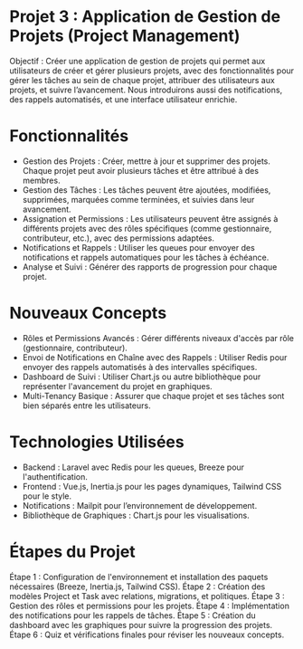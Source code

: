 
# Projet 3 : Application de Gestion de Projets (Project Management)
Objectif : Créer une application de gestion de projets qui permet aux utilisateurs de créer et gérer plusieurs projets, avec des fonctionnalités pour gérer les tâches au sein de chaque projet, attribuer des utilisateurs aux projets, et suivre l’avancement. Nous introduirons aussi des notifications, des rappels automatisés, et une interface utilisateur enrichie.

# Fonctionnalités
 - Gestion des Projets : Créer, mettre à jour et supprimer des projets. Chaque projet peut avoir plusieurs tâches et être attribué à des membres.
 - Gestion des Tâches : Les tâches peuvent être ajoutées, modifiées, supprimées, marquées comme terminées, et suivies dans leur avancement.
 - Assignation et Permissions : Les utilisateurs peuvent être assignés à différents projets avec des rôles spécifiques (comme gestionnaire, contributeur, etc.), avec des permissions adaptées.
 - Notifications et Rappels : Utiliser les queues pour envoyer des notifications et rappels automatiques pour les tâches à échéance.
 - Analyse et Suivi : Générer des rapports de progression pour chaque projet.

# Nouveaux Concepts
 - Rôles et Permissions Avancés : Gérer différents niveaux d'accès par rôle (gestionnaire, contributeur).
 - Envoi de Notifications en Chaîne avec des Rappels : Utiliser Redis pour envoyer des rappels automatisés à des intervalles spécifiques.
 - Dashboard de Suivi : Utiliser Chart.js ou autre bibliothèque pour représenter l'avancement du projet en graphiques.
 - Multi-Tenancy Basique : Assurer que chaque projet et ses tâches sont bien séparés entre les utilisateurs.

# Technologies Utilisées
 - Backend : Laravel avec Redis pour les queues, Breeze pour l'authentification.
 - Frontend : Vue.js, Inertia.js pour les pages dynamiques, Tailwind CSS pour le style.
 - Notifications : Mailpit pour l’environnement de développement.
 - Bibliothèque de Graphiques : Chart.js pour les visualisations.

# Étapes du Projet
Étape 1 : Configuration de l'environnement et installation des paquets nécessaires (Breeze, Inertia.js, Tailwind CSS).
Étape 2 : Création des modèles Project et Task avec relations, migrations, et politiques.
Étape 3 : Gestion des rôles et permissions pour les projets.
Étape 4 : Implémentation des notifications pour les rappels de tâches.
Étape 5 : Création du dashboard avec les graphiques pour suivre la progression des projets.
Étape 6 : Quiz et vérifications finales pour réviser les nouveaux concepts.
